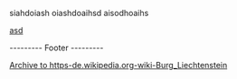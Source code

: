 siahdoiash oiashdoaihsd aisodhoaihs

[asd](https://de.wikipedia.org/wiki/Burg_Liechtenstein)




--------- Footer ---------

[Archive to https-de.wikipedia.org-wiki-Burg_Liechtenstein](/Archive/Links/https-de.wikipedia.org-wiki-Burg_Liechtenstein.pdf)